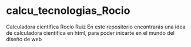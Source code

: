 # calcu_tecnologias_Rocio
Calculadora científica Rocío Ruiz 
En este repositorio encontrarás una idea de calculadora científica en html, para poder inicarte en el mundo del diseño de web
